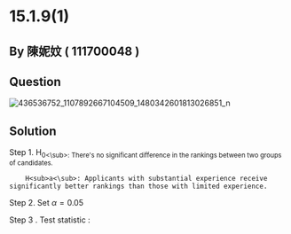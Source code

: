 # 15.1.9(1)

## By 陳妮妏 ( 111700048 )

## Question

![436536752_1107892667104509_1480342601813026851_n](https://github.com/HWTeng-Course/202402-Statistics/assets/162071863/628a52e6-d75d-4dca-85d0-b63dfc84e082)

## Solution

Step 1. H<sub>0<\sub>: There's no significant difference in the rankings between two groups of candidates.

        H<sub>a<\sub>: Applicants with substantial experience receive significantly better rankings than those with limited experience.

Step 2. Set  $\alpha=0.05$

Step 3 . Test statistic : 
